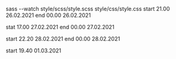 sass --watch style/scss/style.scss style/css/style.css
start 21.00 26.02.2021
end 00.00 26.02.2021

stat 17.00 27.02.2021
end 00.00 27.02.2021

start 22.20 28.02.2021
end 00.00 28.02.2021

start 19.40 01.03.2021

